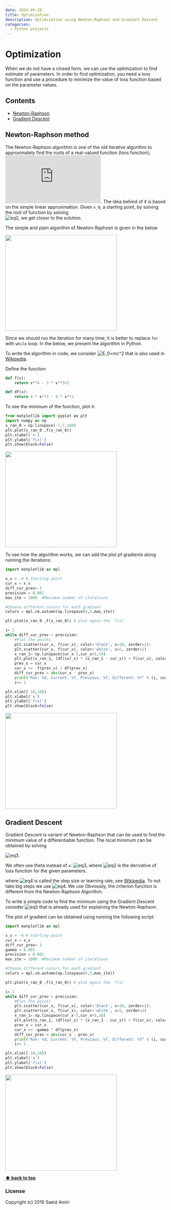 ```yaml
---
date: 2024-09-28
title: Optimization 
description: Optimization using Newton-Raphson and Gradient Descent
categories:
  - Python projects
---
```


# Optimization
When we do not have a closed form, we can use the optimization to find estimate of parameters. In order to find optimization, you need a loos function and use a procedure to minimize the value of loss function based on the parameter values. 

## Contents
- [Newton-Raphson](#newton-raphson)
- [Gradient Descent](#gradient-descent)


## Newton-Raphson method
The Newton-Raphson algorithm is one of the old iterative algorithm to approximately find the roots of a real-valued function (loos function);
![eq1](https://latex.codecogs.com/svg.latex?f(x)=0). The idea behind of it is based on the simple linear approximation.
Given `x_0`, a starting point, by solving the root of function by solving  
![eq2](https://latex.codecogs.com/svg.latex?x_{n+1}=x_n-%20\frac{f(x_n)}{\partial%20f(x_{n})}), we get closer to the solution. 


The simple and plain algorithm of Newton-Raphosn is given in the below

<img src="https://raw.githubusercontent.com/saeidamiri1/pythonseum/master/public/image/Figure-2019-11-05-newton-raphson-algorithm.png" width="350" height="300" />
   
Since we should run the iteration for many time; it is better to replace `for` with `while` loop. In the below, we present the algorithm in Python. 

To write the algorithm in code, we consider ![E_0=mc^2](https://latex.codecogs.com/svg.latex?f(x)=x^4-3x^2+2) that is also used in [Wikipedia](https://en.wikipedia.org/wiki/Gradient_descent).


Define the function
```python
def f(x):
    return x**4 - 3 * x**3+2

def df(x):
    return 4 * x**3 - 9 * x**2
```

To see the minimum of the function, plot it: 

```python
from matplotlib import pyplot as plt
import numpy as np 
x_ran_0 = np.linspace(-7,7,100) 
plt.plot(x_ran_0 ,f(x_ran_0))
plt.xlabel('x')
plt.ylabel('f(x)')
plt.show(block=False)
```
 
<img src="https://raw.githubusercontent.com/saeidamiri1/pythonseum/master/public/image/Figure-2019-11-05-approximations-1.png" width="350" height="300" />


To see how the algorithm works, we can add the plot pf gradients along running the iterations:

```python
import matplotlib as mpl

x_s = -4 # Starting point
cur_x = x_s
diff_cur_prev= 1
precision = 0.001
max_ite = 1000  #Maximum number of iterations

#Choose different colors for each gradient
colors = mpl.cm.autumn(np.linspace(0,5,max_ite)) 

plt.plot(x_ran_0 ,f(x_ran_0)) # plot again the  f(x)

i= 1
while diff_cur_prev > precision:
    #Plot the points 
    plt.scatter(cur_x, f(cur_x), color='black', s=10, zorder=2);
    plt.scatter(cur_x, f(cur_x), color='white', s=5, zorder=2)  
    x_ran_1= np.linspace(cur_x-5,cur_x+5,10)
    plt.plot(x_ran_1, (df(cur_x) * (x_ran_1 - cur_x)) + f(cur_x), color=colors[i], zorder=1)
    prev_x = cur_x
    cur_x += -f(prev_x) / df(prev_x)
    diff_cur_prev = abs(cur_x - prev_x)
    print("Run: %d, Current: %f, Previous: %f, Different: %f" % (i, cur_x,prev_x,diff_cur_prev))
    i+= 1

plt.xlim([-10,10])
plt.xlabel('x')
plt.ylabel('f(x)')
plt.show(block=False)
```
<img src="https://raw.githubusercontent.com/saeidamiri1/pythonseum/master/public/image/Figure-2019-11-05-approximations-2.png" width="350" height="300" />

## Gradient Descent
Gradient Descent is variant of Newton-Raphson that can be used to find the minimum value of a differentiable function. The local minimum can be obtained by solving 

![eq3](https://latex.codecogs.com/svg.latex?x_{n+1}=x_n-\gamma%20\frac{\partial%20f}{\partial%20x_{n}}).

We often use theta instead of  `x`: 
![eq3](https://latex.codecogs.com/svg.latex?\theta_{n+1}=\theta_n-\gamma\nabla%20L(\theta_n)), where  ![eq2](https://latex.codecogs.com/svg.latex?\nabla%20L(\theta_n)) is the derivative of loss function for the given parameters.   

where ![eq4](https://latex.codecogs.com/svg.latex?\gamma) is called the step size or learning rate, see [Wikipedia](https://en.wikipedia.org/wiki/Gradient_descent).  To not take big steps we use ![eq4](https://latex.codecogs.com/svg.latex?\gamma<1). We use  Obviously, the criterion function is different from the Newton-Raphson Algorithm. 

To write a simple code to find the minimum using the Gradient Descent consider ![eq5](https://latex.codecogs.com/svg.latex?f(x)=x^4-3x^2+2) that is already used for explaining the Newton-Raphson. 

The plot of gradient can be obtained using running the following script:
```python
import matplotlib as mpl

x_s = -4 # Starting point
cur_x = x_s
diff_cur_prev= 1
gamma = 0.001 
precision = 0.001
max_ite = 1000  #Maximum number of iterations

#Choose different colors for each gradient
colors = mpl.cm.autumn(np.linspace(0,5,max_ite)) 

plt.plot(x_ran_0 ,f(x_ran_0)) # plot again the  f(x)

i= 1
while diff_cur_prev > precision:
    #Plot the points 
    plt.scatter(cur_x, f(cur_x), color='black', s=10, zorder=2);
    plt.scatter(cur_x, f(cur_x), color='white', s=5, zorder=2)  
    x_ran_1= np.linspace(cur_x-5,cur_x+5,10)
    plt.plot(x_ran_1, (df(cur_x) * (x_ran_1 - cur_x)) + f(cur_x), color=colors[i], zorder=1)
    prev_x = cur_x
    cur_x += -gamma * df(prev_x)
    diff_cur_prev = abs(cur_x - prev_x)
    print("Run: %d, Current: %f, Previous: %f, Different: %f" % (i, cur_x,prev_x,diff_cur_prev))
    i+= 1

plt.xlim([-10,10])
plt.xlabel('x')
plt.ylabel('f(x)')
plt.show(block=False)
```

<img src="https://raw.githubusercontent.com/saeidamiri1/pythonseum/master/public/image/Figure-2019-11-05-approximations-3.png" width="350" height="300" />


**[⬆ back to top](#contents)**
### License
Copyright (c) 2019 Saeid Amiri